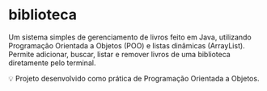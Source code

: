 # biblioteca
Um sistema simples de gerenciamento de livros feito em Java, utilizando Programação Orientada a Objetos (POO) e listas dinâmicas (ArrayList). Permite adicionar, buscar, listar e remover livros de uma biblioteca diretamente pelo terminal.

💡 Projeto desenvolvido como prática de Programação Orientada a Objetos.
